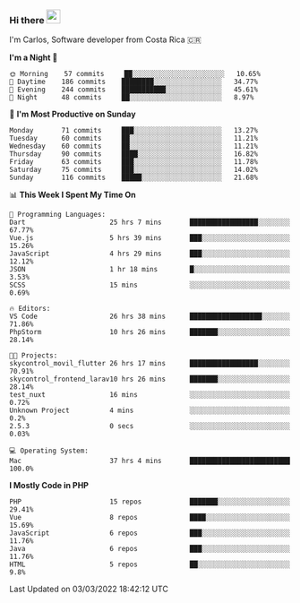 ### Hi there <img src="https://media.giphy.com/media/hvRJCLFzcasrR4ia7z/giphy.gif" width="25px">

I'm Carlos, Software developer from Costa Rica 🇨🇷

<!--START_SECTION:waka-->
**I'm a Night 🦉** 

```text
🌞 Morning    57 commits     ██░░░░░░░░░░░░░░░░░░░░░░░   10.65% 
🌆 Daytime    186 commits    ████████░░░░░░░░░░░░░░░░░   34.77% 
🌃 Evening    244 commits    ███████████░░░░░░░░░░░░░░   45.61% 
🌙 Night      48 commits     ██░░░░░░░░░░░░░░░░░░░░░░░   8.97%

```
📅 **I'm Most Productive on Sunday** 

```text
Monday       71 commits     ███░░░░░░░░░░░░░░░░░░░░░░   13.27% 
Tuesday      60 commits     ██░░░░░░░░░░░░░░░░░░░░░░░   11.21% 
Wednesday    60 commits     ██░░░░░░░░░░░░░░░░░░░░░░░   11.21% 
Thursday     90 commits     ████░░░░░░░░░░░░░░░░░░░░░   16.82% 
Friday       63 commits     ███░░░░░░░░░░░░░░░░░░░░░░   11.78% 
Saturday     75 commits     ███░░░░░░░░░░░░░░░░░░░░░░   14.02% 
Sunday       116 commits    █████░░░░░░░░░░░░░░░░░░░░   21.68%

```


📊 **This Week I Spent My Time On** 

```text
💬 Programming Languages: 
Dart                     25 hrs 7 mins       █████████████████░░░░░░░░   67.77% 
Vue.js                   5 hrs 39 mins       ███░░░░░░░░░░░░░░░░░░░░░░   15.26% 
JavaScript               4 hrs 29 mins       ███░░░░░░░░░░░░░░░░░░░░░░   12.12% 
JSON                     1 hr 18 mins        █░░░░░░░░░░░░░░░░░░░░░░░░   3.53% 
SCSS                     15 mins             ░░░░░░░░░░░░░░░░░░░░░░░░░   0.69%

🔥 Editors: 
VS Code                  26 hrs 38 mins      ██████████████████░░░░░░░   71.86% 
PhpStorm                 10 hrs 26 mins      ███████░░░░░░░░░░░░░░░░░░   28.14%

🐱‍💻 Projects: 
skycontrol_movil_flutter 26 hrs 17 mins      █████████████████░░░░░░░░   70.91% 
skycontrol_frontend_larav10 hrs 26 mins      ███████░░░░░░░░░░░░░░░░░░   28.14% 
test_nuxt                16 mins             ░░░░░░░░░░░░░░░░░░░░░░░░░   0.72% 
Unknown Project          4 mins              ░░░░░░░░░░░░░░░░░░░░░░░░░   0.2% 
2.5.3                    0 secs              ░░░░░░░░░░░░░░░░░░░░░░░░░   0.03%

💻 Operating System: 
Mac                      37 hrs 4 mins       █████████████████████████   100.0%

```

**I Mostly Code in PHP** 

```text
PHP                      15 repos            ███████░░░░░░░░░░░░░░░░░░   29.41% 
Vue                      8 repos             ████░░░░░░░░░░░░░░░░░░░░░   15.69% 
JavaScript               6 repos             ███░░░░░░░░░░░░░░░░░░░░░░   11.76% 
Java                     6 repos             ███░░░░░░░░░░░░░░░░░░░░░░   11.76% 
HTML                     5 repos             ██░░░░░░░░░░░░░░░░░░░░░░░   9.8%

```



 Last Updated on 03/03/2022 18:42:12 UTC
<!--END_SECTION:waka-->
